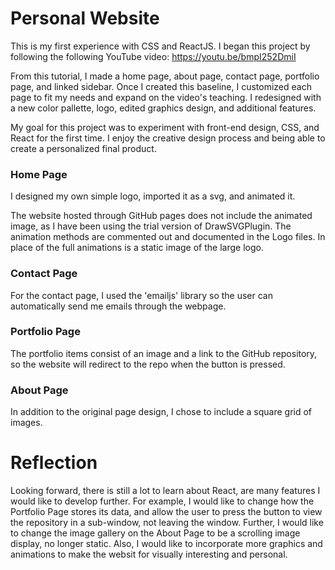 # Personal Website

This is my first experience with CSS and ReactJS. I began this project by following the following YouTube video:
https://youtu.be/bmpI252DmiI

From this tutorial, I made a home page, about page, contact page, portfolio page, and linked sidebar. Once I created this baseline, I customized each page to fit my needs and expand on the video's teaching. I redesigned with a new color pallette, logo, edited graphics design, and additional features. 

My goal for this project was to experiment with front-end design, CSS, and React for the first time. I enjoy the creative design process and being able to create a personalized final product. 

### Home Page 
I designed my own simple logo, imported it as a svg, and animated it. 

The website hosted through GitHub pages does not include the animated image, as I have been using the trial version of DrawSVGPlugin. The animation methods are commented out and documented in the Logo files. In place of the full animations is a static image of the large logo. 

### Contact Page
For the contact page, I used the 'emailjs' library so the user can automatically send me emails through the webpage. 

### Portfolio Page 
The portfolio items consist of an image and a link to the GitHub repository, so the website will redirect to the repo when the button is pressed. 

### About Page 
In addition to the original page design, I chose to include a square grid of images. 

# Reflection 
Looking forward, there is still a lot to learn about React, are many features I would like to develop further. For example, I would like to change how the Portfolio Page stores its data, and allow the user to press the button to view the repository in a sub-window, not leaving the window. Further, I would like to change the image gallery on the About Page to be a scrolling image display, no longer static. Also, I would like to incorporate more graphics and animations to make the websit for visually interesting and personal. 
